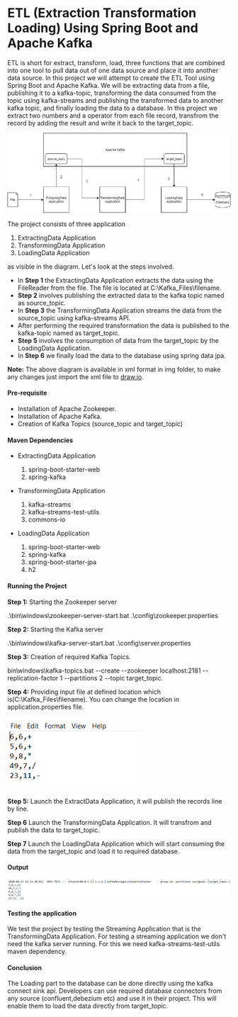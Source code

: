 # ETL (Extraction Transformation Loading) Using Spring Boot and Apache Kafka

ETL is short for extract, transform, load, three functions that are combined into one tool to pull data out of one data source and place it into another data source. In this project we will attempt to create the ETL Tool using Spring Boot and Apache Kafka. We will be extracting data from a file, publishing it to a kafka-topic, transforming the data consumed from the topic using kafka-streams and publishing the transformed data to another kafka topic, and finally loading the data to a database. In this project we extract two numbers and a operator from each file record, transfrom the record by adding the result and write it back to the target_topic.


![](img/ETL.png)

The project consists of three application 

  1. ExtractingData Application
  2. TransformingData Application
  3. LoadingData Application
  
as visible in the diagram. Let's look at the steps involved.

  * In **Step 1** the ExtractingData Application extracts the data using the FileReader from the file. The file is located at C:\\Kafka_Files\\filename.
  * **Step 2** involves publishing the extracted data to the kafka topic named as source_topic.
  * In **Step 3** the TransformingData Application streams the data from the source_topic using kafka-streams API.
  * After performing the required transformation the data is published to the kafka-topic named as target_topic.
  * **Step 5** involves the consumption of data from the target_topic by the LoadingData Application.
  * In **Step 6** we finally load the data to the database using spring data jpa.
  
  **Note:** The above diagram is available in xml format in img folder, to make any changes just import the xml file to [draw.io](https://app.diagrams.net/).
  
#### Pre-requisite

  * Installation of Apache Zookeeper.
  * Installation of Apache Kafka.
  * Creation of Kafka Topics (source\_topic and target\_topic)
  
#### Maven Dependencies
  * ExtractingData Application
  
    1. spring-boot-starter-web
    2. spring-kafka  
  * TransformingData Application
  
    1. kafka-streams
    2. kafka-streams-test-utils
    3. commons-io
    
  * LoadingData Application
  
    1. spring-boot-starter-web
    2. spring-kafka
    3. spring-boot-starter-jpa
    4. h2
    
#### Running the Project

**Step 1:** Starting the Zookeeper server

.\bin\windows\zookeeper-server-start.bat .\config\zookeeper.properties

**Step 2:** Starting the Kafka server

.\bin\windows\kafka-server-start.bat .\config\server.properties

**Step 3:** Creation of required Kafka Topics.

bin\windows\kafka-topics.bat --create --zookeeper localhost:2181 --replication-factor 1 --partitions 2 --topic target_topic.

**Step 4:** Providing input file at defined location which is(C:\\Kafka_Files\\filename). You can change the location in application.properties file.

![](img/input.png)

**Step 5:** Launch the ExtractData Application, it will publish the records line by line.

**Step 6** Launch the TransformingData Application. It will transfrom and publish the data to target_topic.

**Step 7** Launch the LoadingData Application which will start consuming the data from the target_topic and load it to required database.

#### Output
![](img/output.png)

#### Testing the application

We test the project by testing the Streaming Application that is the TransformingData Application. For testing a streaming application we don't need the kafka server running. For this we need kafka-streams-test-utils maven dependency.


#### Conclusion

The Loading part to the database can be done directly using the kafka connect sink api. Developers can use required database connectors from any source (confluent,debezium etc) and use it in their project. This will enable them to load the data directly from target_topic.



 






    
  

